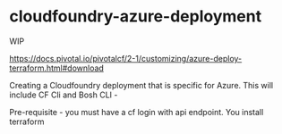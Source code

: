 # cloudfoundry-azure-deployment

WIP

https://docs.pivotal.io/pivotalcf/2-1/customizing/azure-deploy-terraform.html#download

Creating a Cloudfoundry deployment that is specific for Azure.
This will include CF Cli and Bosh CLI - 

Pre-requisite - 
you must have a cf login with api endpoint.
You install terraform

